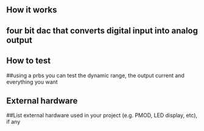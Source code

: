 <!---

This file is used to generate your project datasheet. Please fill in the information below and delete any unused
sections.

You can also include images in this folder and reference them in the markdown. Each image must be less than
512 kb in size, and the combined size of all images must be less than 1 MB.
-->

## How it works

## four bit dac that converts digital input into analog output

## How to test

##using a prbs you can test the dynamic range, the output current and everything you want 

## External hardware

##List external hardware used in your project (e.g. PMOD, LED display, etc), if any
